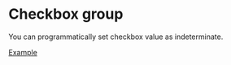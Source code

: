 # Checkbox group

<p data-description>
  You can programmatically set checkbox value as indeterminate.
</p>

<a href="./index.tsx" data-playground>Example</a>

